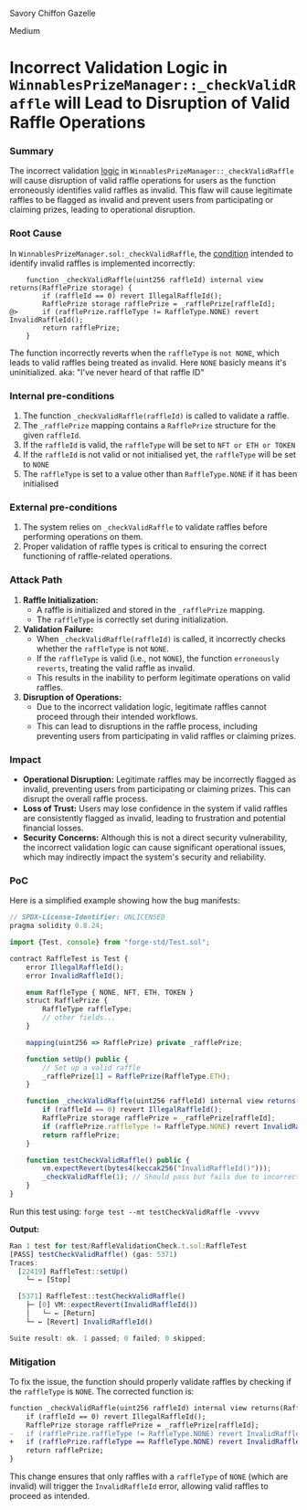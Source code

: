 Savory Chiffon Gazelle

Medium

# Incorrect Validation Logic in `WinnablesPrizeManager::_checkValidRaffle` will Lead to Disruption of Valid Raffle Operations

### Summary

The incorrect validation [logic](https://github.com/sherlock-audit/2024-08-winnables-raffles/blob/main/public-contracts/contracts/WinnablesPrizeManager.sol#L251-L256) in `WinnablesPrizeManager::_checkValidRaffle` will cause disruption of valid raffle operations for users as the function erroneously identifies valid raffles as invalid. This flaw will cause legitimate raffles to be flagged as invalid and prevent users from participating or claiming prizes, leading to operational disruption.

### Root Cause

In `WinnablesPrizeManager.sol:_checkValidRaffle`, the [condition](https://github.com/sherlock-audit/2024-08-winnables-raffles/blob/main/public-contracts/contracts/WinnablesPrizeManager.sol#L254) intended to identify invalid raffles is implemented incorrectly:
```solidity
    function _checkValidRaffle(uint256 raffleId) internal view returns(RafflePrize storage) {
        if (raffleId == 0) revert IllegalRaffleId();
        RafflePrize storage rafflePrize = _rafflePrize[raffleId];
@>      if (rafflePrize.raffleType != RaffleType.NONE) revert InvalidRaffleId();
        return rafflePrize;
    }
```
The function incorrectly reverts when the `raffleType` is `not NONE`, which leads to valid raffles being treated as invalid.
Here `NONE` basicly means it's uninitialized.
aka: "I've never heard of that raffle ID"

### Internal pre-conditions

1. The function `_checkValidRaffle(raffleId)` is called to validate a raffle.
2. The `_rafflePrize` mapping contains a `RafflePrize` structure for the given `raffleId`.
3. If the `raffleId` is valid, the `raffleType` will be set to `NFT or ETH or TOKEN` 
4. If the `raffleId` is not valid or not initialised yet, the `raffleType` will be set to `NONE`
5. The `raffleType` is set to a value other than `RaffleType.NONE` if it has been initialised

### External pre-conditions

1. The system relies on `_checkValidRaffle` to validate raffles before performing operations on them.
2. Proper validation of raffle types is critical to ensuring the correct functioning of raffle-related operations.

### Attack Path

1. **Raffle Initialization:**
    - A raffle is initialized and stored in the `_rafflePrize` mapping.
    - The `raffleType` is correctly set during initialization.
2. **Validation Failure:**
    - When `_checkValidRaffle(raffleId)` is called, it incorrectly checks whether the `raffleType` is not `NONE`.
    - If the `raffleType` is valid (i.e., not `NONE`), the function `erroneously reverts`, treating the valid raffle as invalid.
    - This results in the inability to perform legitimate operations on valid raffles.
3. **Disruption of Operations:**
    - Due to the incorrect validation logic, legitimate raffles cannot proceed through their intended workflows.
    - This can lead to disruptions in the raffle process, including preventing users from participating in valid raffles or claiming prizes.

### Impact

- **Operational Disruption:** Legitimate raffles may be incorrectly flagged as invalid, preventing users from participating or claiming prizes. This can disrupt the overall raffle process.
- **Loss of Trust:** Users may lose confidence in the system if valid raffles are consistently flagged as invalid, leading to frustration and potential financial losses.
- **Security Concerns:** Although this is not a direct security vulnerability, the incorrect validation logic can cause significant operational issues, which may indirectly impact the system's security and reliability.

### PoC

Here is a simplified example showing how the bug manifests:
```javascript
// SPDX-License-Identifier: UNLICENSED
pragma solidity 0.8.24;

import {Test, console} from "forge-std/Test.sol";

contract RaffleTest is Test {
    error IllegalRaffleId();
    error InvalidRaffleId();

    enum RaffleType { NONE, NFT, ETH, TOKEN }
    struct RafflePrize {
        RaffleType raffleType;
        // other fields...
    }

    mapping(uint256 => RafflePrize) private _rafflePrize;

    function setUp() public {
        // Set up a valid raffle
        _rafflePrize[1] = RafflePrize(RaffleType.ETH);
    }

    function _checkValidRaffle(uint256 raffleId) internal view returns(RafflePrize storage) {
        if (raffleId == 0) revert IllegalRaffleId();
        RafflePrize storage rafflePrize = _rafflePrize[raffleId];
        if (rafflePrize.raffleType != RaffleType.NONE) revert InvalidRaffleId(); // Incorrect logic
        return rafflePrize;
    }

    function testCheckValidRaffle() public {
        vm.expectRevert(bytes4(keccak256("InvalidRaffleId()")));
        _checkValidRaffle(1); // Should pass but fails due to incorrect logic
    }
}
```
Run this test using: `forge test --mt testCheckValidRaffle -vvvvv`

**Output:**
```javascript
Ran 1 test for test/RaffleValidationCheck.t.sol:RaffleTest
[PASS] testCheckValidRaffle() (gas: 5371)
Traces:
  [22419] RaffleTest::setUp()
    └─ ← [Stop] 

  [5371] RaffleTest::testCheckValidRaffle()
    ├─ [0] VM::expectRevert(InvalidRaffleId())
    │   └─ ← [Return] 
    └─ ← [Revert] InvalidRaffleId()

Suite result: ok. 1 passed; 0 failed; 0 skipped;
```


### Mitigation

To fix the issue, the function should properly validate raffles by checking if the `raffleType` is `NONE`. The corrected function is:

```diff
function _checkValidRaffle(uint256 raffleId) internal view returns(RafflePrize storage) {
    if (raffleId == 0) revert IllegalRaffleId();
    RafflePrize storage rafflePrize = _rafflePrize[raffleId];
-   if (rafflePrize.raffleType != RaffleType.NONE) revert InvalidRaffleId();
+   if (rafflePrize.raffleType == RaffleType.NONE) revert InvalidRaffleId(); // Correct logic
    return rafflePrize;
}

```

This change ensures that only raffles with a `raffleType` of `NONE` (which are invalid) will trigger the `InvalidRaffleId` error, allowing valid raffles to proceed as intended.